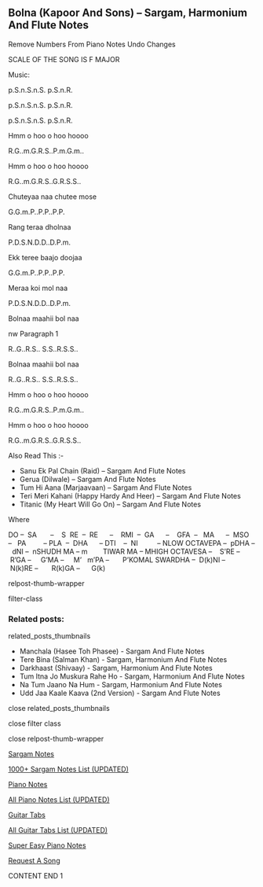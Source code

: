
## Bolna (Kapoor And Sons) – Sargam, Harmonium And Flute Notes

Remove Numbers From Piano Notes
Undo Changes

SCALE OF THE SONG IS F MAJOR

Music:

p.S.n.S.n.S. p.S.n.R.

p.S.n.S.n.S. p.S.n.R.

p.S.n.S.n.S. p.S.n.R.

Hmm o hoo o hoo hoooo

R.G..m.G.R.S..P.m.G.m..

Hmm o hoo o hoo hoooo

R.G..m.G.R.S..G.R.S.S..

Chuteyaa naa chutee mose

G.G.m.P..P.P..P.P.

Rang teraa dholnaa

P.D.S.N.D.D..D.P.m.

Ekk teree baajo doojaa

G.G.m.P..P.P..P.P.

Meraa koi mol naa

P.D.S.N.D.D..D.P.m.

Bolnaa maahii bol naa

nw Paragraph 1

R..G..R.S.. S.S..R.S.S..

Bolnaa maahii bol naa

R..G..R.S.. S.S..R.S.S..

Hmm o hoo o hoo hoooo

R.G..m.G.R.S..P.m.G.m..

Hmm o hoo o hoo hoooo

R.G..m.G.R.S..G.R.S.S..



Also Read This :-



* Sanu Ek Pal Chain (Raid) – Sargam And Flute Notes
* Gerua (Dilwale) – Sargam And Flute Notes
* Tum Hi Aana (Marjaavaan) – Sargam And Flute Notes
* Teri Meri Kahani (Happy Hardy And Heer) – Sargam And Flute Notes
* Titanic (My Heart Will Go On) – Sargam And Flute Notes

Where



DO –  SA       –    S  RE  –  RE      –    RMI  –  GA      –    GFA  –   MA      –  MSO  –   PA         – PLA  –  DHA      – DTI    –  NI          – NLOW OCTAVEPA –  pDHA –  dNI –  nSHUDH MA – m        TIWAR MA – MHIGH OCTAVESA –    S’RE –     R’GA –     G’MA –     M’   m’PA –       P’KOMAL SWARDHA –  D(k)NI –       N(k)RE –       R(k)GA –      G(k)



relpost-thumb-wrapper

filter-class

### Related posts:

related_posts_thumbnails

* Manchala (Hasee Toh Phasee) - Sargam And Flute Notes
* Tere Bina (Salman Khan) - Sargam, Harmonium And Flute Notes
* Darkhaast (Shivaay) - Sargam, Harmonium And Flute Notes
* Tum Itna Jo Muskura Rahe Ho - Sargam, Harmonium And Flute Notes
* Na Tum Jaano Na Hum - Sargam, Harmonium And Flute Notes
* Udd Jaa Kaale Kaava (2nd Version) - Sargam And Flute Notes

close related_posts_thumbnails

close filter class

close relpost-thumb-wrapper

[Sargam Notes](https://www.notationsworld.com/sargam-notes.html)

[1000+ Sargam Notes List (UPDATED)](https://www.notationsworld.com/all-songs-list-sargam-notes.html)

[Piano Notes](https://www.notationsworld.com/piano-notes.html)

[All Piano Notes List (UPDATED)](https://www.notationsworld.com/all-songs-list-piano-notes.html)

[Guitar Tabs](https://www.notationsworld.com/guitar-tabs.html)

[All Guitar Tabs List (UPDATED)](https://www.notationsworld.com/all-songs-list-guitar-tabs.html)

[Super Easy Piano Notes](https://studywall.in/)

[Request A Song](https://www.notationsworld.com/request-a-song.html)

CONTENT END 1

